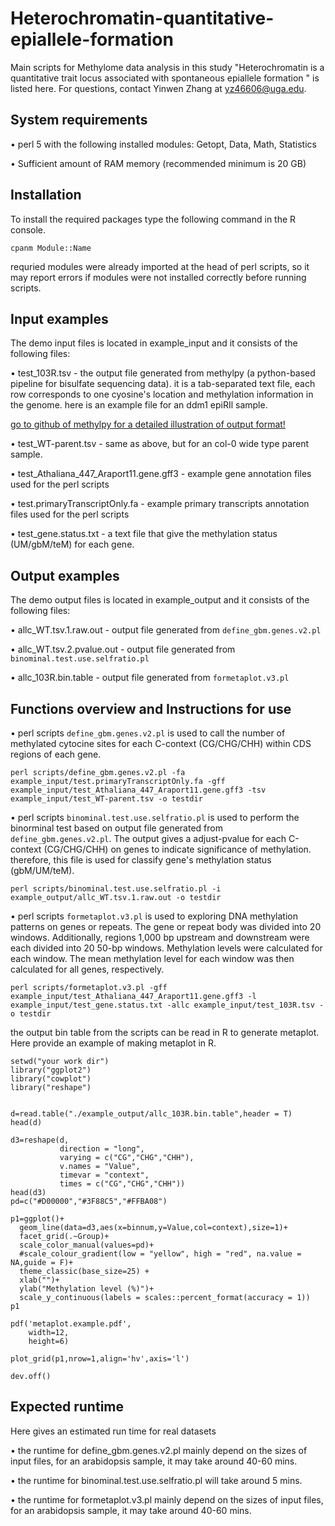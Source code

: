 # Heterochromatin-quantitative-epiallele-formation
Main scripts for Methylome data analysis in this study "Heterochromatin is a quantitative trait locus associated with spontaneous epiallele formation
" is listed here. For questions, contact Yinwen Zhang at yz46606@uga.edu.


## System requirements
• perl 5 with the following installed modules: Getopt, Data, Math, Statistics

• Sufficient amount of RAM memory  (recommended minimum is 20 GB)


## Installation
To install the required packages type the following command in the R console.
```
cpanm Module::Name
```
requried modules were already imported at the head of perl scripts, so it may report errors if modules were not installed correctly before running scripts.


## Input examples
The demo input files is located in example_input and it consists of the following files:

• test_103R.tsv - the output file generated from methylpy (a python-based pipeline for bisulfate sequencing data). it is a tab-separated text file, each row corresponds to one cyosine's location and methylation information in the genome. here is an example file for an ddm1 epiRIl sample.

[go to github of methylpy for a detailed illustration of output format!](https://github.com/yupenghe/methylpy)

• test_WT-parent.tsv - same as above, but for an col-0 wide type parent sample.

• test_Athaliana_447_Araport11.gene.gff3 - example gene annotation files used for the perl scripts

• test.primaryTranscriptOnly.fa - example primary transcripts annotation files used for the perl scripts

• test_gene.status.txt - a text file that give the methylation status (UM/gbM/teM) for each gene.


## Output examples

The demo output files is located in example_output and it consists of the following files:

• allc_WT.tsv.1.raw.out - output file generated from `define_gbm.genes.v2.pl`

• allc_WT.tsv.2.pvalue.out - output file generated from `binominal.test.use.selfratio.pl`

• allc_103R.bin.table - output file generated from `formetaplot.v3.pl`


## Functions overview and Instructions for use 

• perl scripts `define_gbm.genes.v2.pl` is used to call the number of methylated cytocine sites for each C-context (CG/CHG/CHH) within CDS regions of each gene.

```
perl scripts/define_gbm.genes.v2.pl -fa example_input/test.primaryTranscriptOnly.fa -gff example_input/test_Athaliana_447_Araport11.gene.gff3 -tsv example_input/test_WT-parent.tsv -o testdir
```

• perl scripts `binominal.test.use.selfratio.pl` is used to perform the binorminal test based on output file generated from `define_gbm.genes.v2.pl`. The output gives a adjust-pvalue for each C-context (CG/CHG/CHH) on genes to indicate significance of methylation. therefore, this file is used for classify gene's methylation status (gbM/UM/teM).

```
perl scripts/binominal.test.use.selfratio.pl -i example_output/allc_WT.tsv.1.raw.out -o testdir
```

• perl scripts `formetaplot.v3.pl` is used to exploring DNA methylation patterns on genes or repeats. The gene or repeat body was divided into 20 windows. Additionally, regions 1,000 bp upstream and downstream were each divided into 20 50-bp windows. Methylation levels were calculated for each window. The mean methylation level for each window was then calculated for all genes, respectively. 

```
perl scripts/formetaplot.v3.pl -gff example_input/test_Athaliana_447_Araport11.gene.gff3 -l example_input/test_gene.status.txt -allc example_input/test_103R.tsv -o testdir
```

the output bin table from the scripts can be read in R to generate metaplot. Here provide an example of making metaplot in R.
```
setwd("your work dir")
library("ggplot2")
library("cowplot")
library("reshape")


d=read.table("./example_output/allc_103R.bin.table",header = T)
head(d)

d3=reshape(d, 
           direction = "long",
           varying = c("CG","CHG","CHH"),
           v.names = "Value",
           timevar = "context",
           times = c("CG","CHG","CHH"))
head(d3)
pd=c("#D00000","#3F88C5","#FFBA08")

p1=ggplot()+
  geom_line(data=d3,aes(x=binnum,y=Value,col=context),size=1)+
  facet_grid(.~Group)+
  scale_color_manual(values=pd)+
  #scale_colour_gradient(low = "yellow", high = "red", na.value = NA,guide = F)+
  theme_classic(base_size=25) +
  xlab("")+
  ylab("Methylation level (%)")+
  scale_y_continuous(labels = scales::percent_format(accuracy = 1))
p1

pdf('metaplot.example.pdf',
    width=12,
    height=6)

plot_grid(p1,nrow=1,align='hv',axis='l')

dev.off()

```


## Expected runtime
Here gives an estimated run time for real datasets

• the runtime for define_gbm.genes.v2.pl mainly depend on the sizes of input files, for an arabidopsis sample, it may take around 40-60 mins.

• the runtime for binominal.test.use.selfratio.pl will take around 5 mins.

• the runtime for formetaplot.v3.pl mainly depend on the sizes of input files, for an arabidopsis sample, it may take around 40-60 mins.

